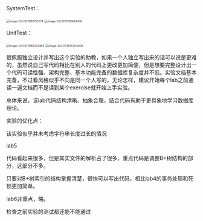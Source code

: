 

SystemTest：

<img src="/Users/vincinx/Library/Application%20Support/typora-user-images/image-20231015161755279.png" alt="image-20231015161755279" style="zoom: 50%;" />

<img src="/Users/vincinx/Library/Application%20Support/typora-user-images/image-20231015161834438.png" alt="image-20231015161834438" style="zoom:50%;" />

UnitTest：

<img src="/Users/vincinx/Library/Application%20Support/typora-user-images/image-20231015163002985.png" alt="image-20231015163002985" style="zoom:50%;" />

<img src="/Users/vincinx/Library/Application%20Support/typora-user-images/image-20231015163214009.png" alt="image-20231015163214009" style="zoom:50%;" />



很佩服独立设计并写出这个实验的助教，如果一个人独立写出来的话可以说是更难的，虽然说自己写代码相比在别人的代码上更改更加简便，但是想要完整设计出一个代码可读性强、架构完整、基本功能完备的数据库复杂度并不低。实验文档基本完备，不过看风格似乎不向是同一个人写的，无论怎样，建议开始每个lab之前通读一遍文档而不是读到某个exercise就开始上手实验。

总体来说，该lab代码结构清晰、抽象合理，结合代码有助于更具象地学习数据库理论。

实验的优化点：

该实验似乎并未考虑字符串长度过长的情况





lab5

代码看起来很多，但是其实文件的解析占了很多，重点代码是调整B+树结构的部分，这部分不多。

只要对B+树索引的结构掌握清楚，很快可以写出代码，相比lab4的事务处理和死锁更加简单。

lab6非重点，略。



检查之前实验的测试都还能不能通过

